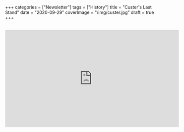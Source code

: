 +++
categories = ["Newsletter"]
tags = ["History"]
title = "Custer's Last Stand"
date = "2020-09-29"
coverImage = "/img/custer.jpg"
draft = true
+++



<!--more-->

<br>

<iframe width="560" height="315" src="https://www.youtube.com/embed/Sn5SXMKS1xU" frameborder="0" allow="accelerometer; autoplay; clipboard-write; encrypted-media; gyroscope; picture-in-picture" allowfullscreen></iframe>
